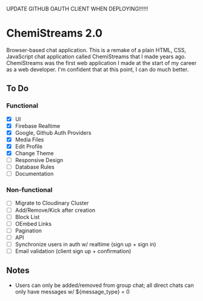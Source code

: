 UPDATE GITHUB OAUTH CLIENT WHEN DEPLOYING!!!!!!

# ChemiStreams 2.0
Browser-based chat application. This is a remake of a plain HTML, CSS, JavaScript chat application called ChemiStreams that I made years ago. ChemiStreams was the first web application I made at the start of my career as a web developer. I'm confident that at this point, I can do much better.

## To Do

### Functional
- [x] UI
- [x] Firebase Realtime
- [x] Google, Github Auth Providers
- [x] Media Files
- [x] Edit Profile
- [x] Change Theme
- [ ] Responsive Design
- [ ] Database Rules
- [ ] Documentation

### Non-functional
- [ ] Migrate to Cloudinary Cluster
- [ ] Add/Remove/Kick after creation
- [ ] Block List
- [ ] OEmbed Links
- [ ] Pagination
- [ ] API
- [ ] Synchronize users in auth w/ realtime (sign up + sign in)
- [ ] Email validation (client sign up + confirmation)

## Notes
- Users can only be added/removed from group chat; all direct chats can only have messages w/ ${message_type} = 0
